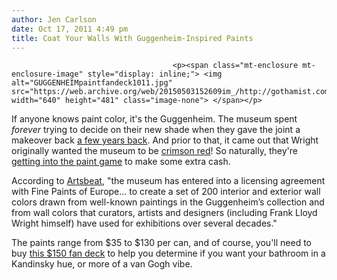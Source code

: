 ```yaml
---
author: Jen Carlson
date: Oct 17, 2011 4:49 pm
title: Coat Your Walls With Guggenheim-Inspired Paints
---
```


	
										<p><span class="mt-enclosure mt-enclosure-image" style="display: inline;"> <img alt="GUGGENHEIMpaintfandeck1011.jpg" src="https://web.archive.org/web/20150503152609im_/http://gothamist.com/attachments/arts_jen/GUGGENHEIMpaintfandeck1011.jpg" width="640" height="481" class="image-none"> </span></p>

<p>If anyone knows paint color, it&apos;s the Guggenheim. The museum spent <em>forever</em> trying to decide on their new shade when they gave the joint a makeover back <a href="https://web.archive.org/web/20150503152609/http://gothamist.com/2007/10/16/painting_the_gu.php">a few years back</a>. And prior to that, it came out that Wright originally wanted the museum to be <a href="https://web.archive.org/web/20150503152609/http://gothamist.com/2009/10/21/guggenheim_turns_50_years_young_tod.php">crimson red</a>! So naturally, they&apos;re <a href="https://web.archive.org/web/20150503152609/http://www.guggenheimcolorbyfpe.com/store/pc/home.asp">getting into the paint game</a> to make some extra cash. </p>

<p>According to <a href="https://web.archive.org/web/20150503152609/http://artsbeat.blogs.nytimes.com/2011/10/17/house-paints-from-the-guggenheim/">Artsbeat</a>, &quot;the museum has entered into a licensing agreement with Fine Paints of Europe... to create a set of 200 interior and exterior wall colors drawn from well-known paintings in the Guggenheim&#x2019;s collection and from wall colors that curators, artists and designers (including Frank Lloyd Wright himself) have used for exhibitions over several decades.&quot;</p>

<p>The paints range from $35 to $130 per can, and of course, you&apos;ll need to buy <a href="https://web.archive.org/web/20150503152609/http://www.guggenheimcolorbyfpe.com/store/pc/viewPrd.asp?idproduct=107">this $150 fan deck</a> to help you determine if you want your bathroom in a Kandinsky hue, or more of a van Gogh vibe.</p>					
										
									
				